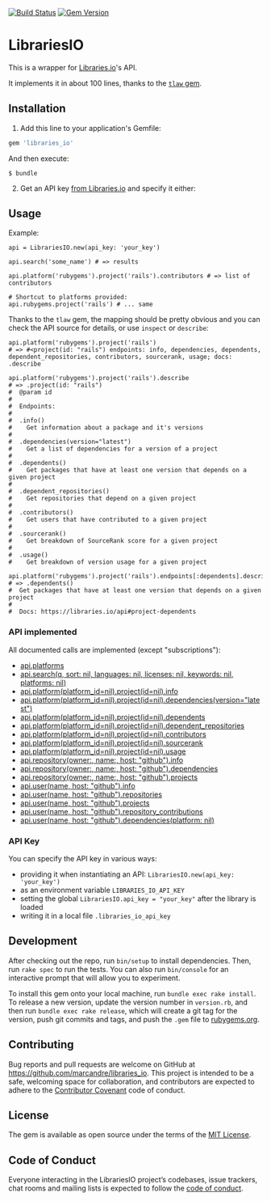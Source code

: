 [![Build Status](https://travis-ci.org/marcandre/libraries_io.svg?branch=master)](https://travis-ci.org/marcandre/libraries_io) [![Gem Version](https://badge.fury.io/rb/libraries_io.png)](https://rubygems.org/gems/libraries_io)


# LibrariesIO

This is a wrapper for [Libraries.io](https://libraries.io/api#project-dependencies)'s API.

It implements it in about 100 lines, thanks to the [`tlaw` gem](https://github.com/molybdenum-99/tlaw).

## Installation

1) Add this line to your application's Gemfile:

```ruby
gem 'libraries_io'
```

And then execute:

    $ bundle

2) Get an API key [from Libraries.io](https://libraries.io/account) and specify it either:

## Usage

Example:

```
api = LibrariesIO.new(api_key: 'your_key')

api.search('some_name') # => results

api.platform('rubygems').project('rails').contributors # => list of contributors

# Shortcut to platforms provided:
api.rubygems.project('rails') # ... same
```

Thanks to the `tlaw` gem, the mapping should be pretty obvious and you can check the API source for details, or use `inspect` or `describe`:

```
api.platform('rubygems').project('rails')
# => #<project(id: "rails") endpoints: info, dependencies, dependents, dependent_repositories, contributors, sourcerank, usage; docs: .describe

api.platform('rubygems').project('rails').describe
# => .project(id: "rails")
#  @param id
#
#  Endpoints:
#
#  .info()
#    Get information about a package and it's versions
#
#  .dependencies(version="latest")
#    Get a list of dependencies for a version of a project
#
#  .dependents()
#    Get packages that have at least one version that depends on a given project
#
#  .dependent_repositories()
#    Get repositories that depend on a given project
#
#  .contributors()
#    Get users that have contributed to a given project
#
#  .sourcerank()
#    Get breakdown of SourceRank score for a given project
#
#  .usage()
#    Get breakdown of version usage for a given project

api.platform('rubygems').project('rails').endpoints[:dependents].describe
# => .dependents()
#  Get packages that have at least one version that depends on a given project
#
#  Docs: https://libraries.io/api#project-dependents
```

### API implemented

All documented calls are implemented (except "subscriptions"):

* [api.platforms](https://libraries.io/api#platforms)
* [api.search(q, sort: nil, languages: nil, licenses: nil, keywords: nil, platforms: nil)](https://libraries.io/api#project-search)
* [api.platform(platform_id=nil).project(id=nil).info](https://libraries.io/api#project)
* [api.platform(platform_id=nil).project(id=nil).dependencies(version="latest")](https://libraries.io/api#project-dependencies)
* [api.platform(platform_id=nil).project(id=nil).dependents](https://libraries.io/api#project-dependents)
* [api.platform(platform_id=nil).project(id=nil).dependent_repositories](https://libraries.io/api#project-dependent-repositories)
* [api.platform(platform_id=nil).project(id=nil).contributors](https://libraries.io/api#project-contributors)
* [api.platform(platform_id=nil).project(id=nil).sourcerank](https://libraries.io/api#project-sourcerank)
* [api.platform(platform_id=nil).project(id=nil).usage](https://libraries.io/api#project-usage)
* [api.repository(owner:, name:, host: "github").info](https://libraries.io/api#repository)
* [api.repository(owner:, name:, host: "github").dependencies](https://libraries.io/api#repository-dependencies)
* [api.repository(owner:, name:, host: "github").projects](https://libraries.io/api#repository-projects)
* [api.user(name, host: "github").info](https://libraries.io/api#user)
* [api.user(name, host: "github").repositories](https://libraries.io/api#user-repositories)
* [api.user(name, host: "github").projects](https://libraries.io/api#user-projects)
* [api.user(name, host: "github").repository_contributions](https://libraries.io/api#user-repository-contributions)
* [api.user(name, host: "github").dependencies(platform: nil)](https://libraries.io/api#user-dependencies)

### API Key

You can specify the API key in various ways:

* providing it when instantiating an API: `LibrariesIO.new(api_key: 'your_key')`
* as an environment variable `LIBRARIES_IO_API_KEY`
* setting the global `LibrariesIO.api_key = "your_key"` after the library is loaded
* writing it in a local file `.libraries_io_api_key`

## Development

After checking out the repo, run `bin/setup` to install dependencies. Then, run `rake spec` to run the tests. You can also run `bin/console` for an interactive prompt that will allow you to experiment.

To install this gem onto your local machine, run `bundle exec rake install`. To release a new version, update the version number in `version.rb`, and then run `bundle exec rake release`, which will create a git tag for the version, push git commits and tags, and push the `.gem` file to [rubygems.org](https://rubygems.org).

## Contributing

Bug reports and pull requests are welcome on GitHub at https://github.com/marcandre/libraries_io. This project is intended to be a safe, welcoming space for collaboration, and contributors are expected to adhere to the [Contributor Covenant](http://contributor-covenant.org) code of conduct.

## License

The gem is available as open source under the terms of the [MIT License](https://opensource.org/licenses/MIT).

## Code of Conduct

Everyone interacting in the LibrariesIO project’s codebases, issue trackers, chat rooms and mailing lists is expected to follow the [code of conduct](https://github.com/marcandre/libraries_io/blob/master/CODE_OF_CONDUCT.md).
